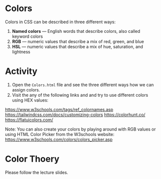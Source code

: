 # Colors

Colors in CSS can be described in three different ways:
1. **Named colors** — English words that describe colors, also called keyword colors
2. **RGB** — numeric values that describe a mix of red, green, and blue
3. **HSL** — numeric values that describe a mix of hue, saturation, and lightness


# Activity
1. Open the `Colors.html` file and see the three different ways how we can assign colors.
2. Visit the any of the following links and and try to use different colors using HEX values:

https://www.w3schools.com/tags/ref_colornames.asp
https://tailwindcss.com/docs/customizing-colors
https://colorhunt.co/  
https://flatuicolors.com/
   
Note: You can also create your colors by playing around with RGB values or using HTML Color Picker from the W3schools website: https://www.w3schools.com/colors/colors_picker.asp

# Color Thoery
Please follow the lecture slides. 
 